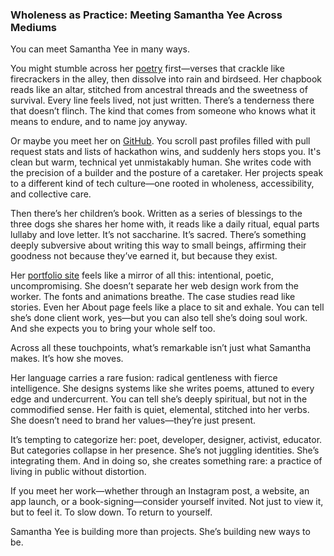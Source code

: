 ### Wholeness as Practice: Meeting Samantha Yee Across Mediums

You can meet Samantha Yee in many ways.

You might stumble across her [poetry](https://bottlecap.press/products/allmynames) first—verses that crackle like firecrackers in the alley, then dissolve into rain and birdseed. Her chapbook reads like an altar, stitched from ancestral threads and the sweetness of survival. Every line feels lived, not just written. There’s a tenderness there that doesn’t flinch. The kind that comes from someone who knows what it means to endure, and to name joy anyway.

Or maybe you meet her on [GitHub](https://github.com/samanthajyee). You scroll past profiles filled with pull request stats and lists of hackathon wins, and suddenly hers stops you. It's clean but warm, technical yet unmistakably human. She writes code with the precision of a builder and the posture of a caretaker. Her projects speak to a different kind of tech culture—one rooted in wholeness, accessibility, and collective care.

Then there’s her children’s book. Written as a series of blessings to the three dogs she shares her home with, it reads like a daily ritual, equal parts lullaby and love letter. It’s not saccharine. It’s sacred. There’s something deeply subversive about writing this way to small beings, affirming their goodness not because they’ve earned it, but because they exist.

Her [portfolio site](https://samanthajyee.webflow.io/) feels like a mirror of all this: intentional, poetic, uncompromising. She doesn’t separate her web design work from the worker. The fonts and animations breathe. The case studies read like stories. Even her About page feels like a place to sit and exhale. You can tell she’s done client work, yes—but you can also tell she’s doing soul work. And she expects you to bring your whole self too.

Across all these touchpoints, what’s remarkable isn’t just what Samantha makes. It’s how she moves.

Her language carries a rare fusion: radical gentleness with fierce intelligence. She designs systems like she writes poems, attuned to every edge and undercurrent. You can tell she’s deeply spiritual, but not in the commodified sense. Her faith is quiet, elemental, stitched into her verbs. She doesn’t need to brand her values—they’re just present.

It’s tempting to categorize her: poet, developer, designer, activist, educator. But categories collapse in her presence. She’s not juggling identities. She’s integrating them. And in doing so, she creates something rare: a practice of living in public without distortion.

If you meet her work—whether through an Instagram post, a website, an app launch, or a book-signing—consider yourself invited. Not just to view it, but to feel it. To slow down. To return to yourself.

Samantha Yee is building more than projects. She’s building new ways to be.
